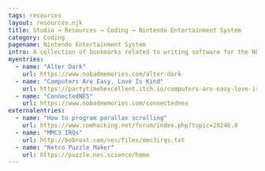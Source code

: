 ```yaml
---
tags: resources
layout: resources.njk
title: Studio → Resources → Coding → Nintendo Entertainment System
category: Coding
pagename: Nintendo Entertainment System
intro: A collection of bookmarks related to writing software for the NES, an 8-bit video game console from the 1980s.
myentries:
  - name: "Alter Dark"
    url: https://www.nobadmemories.com/alter-dark
  - name: "Computers Are Easy, Love Is Kind"
    url: https://partytimehexcellent.itch.io/computers-are-easy-love-is-kind
  - name: "ConnectedNES"
    url: https://www.nobadmemories.com/connectednes
externalentries:
  - name: "How to program parallax scrolling"
    url: https://www.romhacking.net/forum/index.php?topic=20246.0
  - name: "MMC3 IRQs"
    url: http://bobrost.com/nes/files/mmc3irqs.txt
  - name: "Retro Puzzle Maker"
    url: https://puzzle.nes.science/home
---
```

      